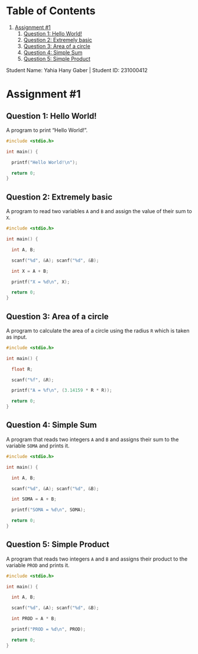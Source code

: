
# Table of Contents

1.  [Assignment #1](#org02e84ce)
    1.  [Question 1: Hello World!](#orgc982dcc)
    2.  [Question 2: Extremely basic](#org5c58ebd)
    3.  [Question 3: Area of a circle](#orgeb90a7d)
    4.  [Question 4: Simple Sum](#orgf25a2be)
    5.  [Question 5: Simple Product](#orge3fd356)

Student Name: Yahia Hany Gaber | 
Student ID: 231000412


<a id="org02e84ce"></a>

# Assignment #1


<a id="orgc982dcc"></a>

## Question 1: Hello World!

A program to print &ldquo;Hello World!&rdquo;.

```c
#include <stdio.h>

int main() {

  printf("Hello World!\n");

  return 0;
}
```

<a id="org5c58ebd"></a>

## Question 2: Extremely basic

A program to read two variables `A` and `B` and assign the value of their sum to `X`.

```c 
#include <stdio.h>

int main() {

  int A, B;

  scanf("%d", &A); scanf("%d", &B);

  int X = A + B;

  printf("X = %d\n", X);

  return 0;
}
```

<a id="orgeb90a7d"></a>

## Question 3: Area of a circle

A program to calculate the area of a circle using the radius `R` which is taken as input.

```c
#include <stdio.h>

int main() {

  float R;

  scanf("%f", &R);

  printf("A = %f\n", (3.14159 * R * R));

  return 0;
}
```

<a id="orgf25a2be"></a>

## Question 4: Simple Sum

A program that reads two integers `A` and `B` and assigns their sum to the variable `SOMA` and prints it.

```c
#include <stdio.h>

int main() {

  int A, B;

  scanf("%d", &A); scanf("%d", &B);

  int SOMA = A + B;

  printf("SOMA = %d\n", SOMA);

  return 0;
}
```

<a id="orge3fd356"></a>

## Question 5: Simple Product

A program that reads two integers `A` and `B` and assigns their product to the variable `PROD` and prints it.

```c    
#include <stdio.h>

int main() {

  int A, B;

  scanf("%d", &A); scanf("%d", &B);

  int PROD = A * B;

  printf("PROD = %d\n", PROD);

  return 0;
}
```
